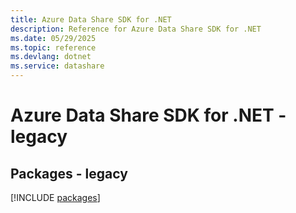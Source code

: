 ```yaml
---
title: Azure Data Share SDK for .NET
description: Reference for Azure Data Share SDK for .NET
ms.date: 05/29/2025
ms.topic: reference
ms.devlang: dotnet
ms.service: datashare
---
```

# Azure Data Share SDK for .NET - legacy
## Packages - legacy
[!INCLUDE [packages](data-share-index.md)]